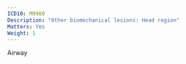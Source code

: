 ```yaml
---
ICD10: M9980
Description: "Other biomechanical lesions: Head region"
Matters: Yes
Weight: 1
---
```

Airway
